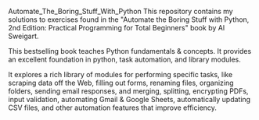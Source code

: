 Automate_The_Boring_Stuff_With_Python
This repository contains my solutions to exercises found in the "Automate the Boring Stuff with Python, 2nd Edition: Practical Programming for Total Beginners" book by  Al Sweigart. 

This bestselling book teaches Python fundamentals &amp; concepts.  It provides an excellent foundation in python, task automation, and library modules. 

It explores a rich library of modules for performing specific tasks, like scraping data off the Web, filling out forms, renaming files, organizing folders, sending email responses, and merging, splitting, encrypting PDFs, input validation, automating Gmail & Google Sheets, automatically updating CSV files, and other automation features that improve efficiency.
